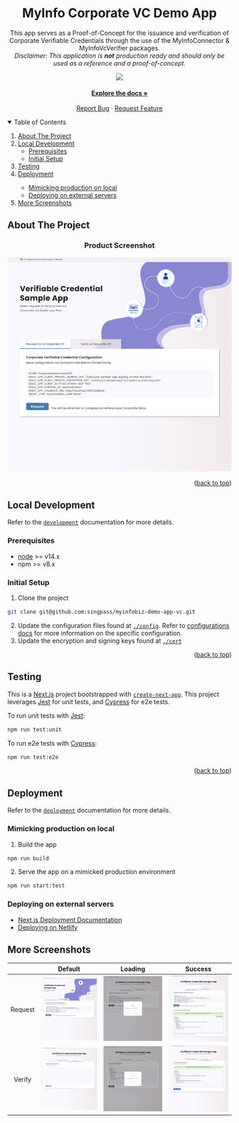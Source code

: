 <div id="top"></div>
<div align="center">
  <h1 align="center">MyInfo Corporate VC Demo App</h1>
  <p align="center">
    This app serves as a Proof-of-Concept for the issuance and verification of Corporate Verifiable Credentials through the use of the MyInfoConnector & MyInfoVcVerifier packages.<br />
    <em>Disclaimer: This application is <strong>not</strong> production ready and should only be used as a reference and a proof-of-concept.</em>
    <div>
      <!-- SHIELD BADGES -->
      <!-- package dependency -->
      <a href="./blob/main/package.json">
        <img src="https://img.shields.io/github/package-json/dependency-version/singpass/myinfobiz-demo-app-vc/myinfo-vc-verifier?color=informational">
      </a>
    </div>
    <br />
    <a href="./docs"><strong>Explore the docs »</strong></a>
    <br />
    <br />
    <a href="./issues/new?assignees=&labels=&template=bug_report.md&title=">Report Bug</a>
    ·
    <a href="./issues/new?assignees=&labels=&template=feature_request.md&title=">Request Feature</a>
  </p>
</div>

<!-- TABLE OF CONTENTS -->
<details open>
  <summary>Table of Contents</summary>
  <ol>
    <li>
      <a href="#about-the-project">About The Project</a>
    </li>
    <li>
      <a href="#local-development">Local Development</a>
      <ul>
        <li><a href="#prerequisites">Prerequisites</a></li>
        <li><a href="#initial-setup">Initial Setup</a></li>
      </ul>
    </li>
    <li><a href="#testing">Testing</a></li>
    <li><a href="#deployment">Deployment</a></li>
      <ul>
        <li><a href="#mimicking-production-on-local">Mimicking production on local</a></li>
        <li><a href="#deploying-on-external-servers">Deploying on external servers</a></li>
      </ul>
    <li><a href="#more-screenshots">More Screenshots</a></li>
  </ol>
</details>

<!-- ABOUT THE PROJECT -->

## About The Project

<div align="center">
  <h3>Product Screenshot</h3>
  <img
    src=".github/screenshots/request-home.png"
    alt="Product Screenshot"
    width="800"
    height="800"
    style="width: 600px; height: 480px; object-fit: cover; object-position: 100% 0"
  >
</div>

<p align="right">(<a href="#top">back to top</a>)</p>

## Local Development

Refer to the [`development`](./docs/development.md) documentation for more details.

### Prerequisites

- [node](https://nodejs.org/en/) >= v14.x
- npm >= v8.x

### Initial Setup

1. Clone the project

```bash
git clone git@github.com:singpass/myinfobiz-demo-app-vc.git
```

2. Update the configuration files found at [`./config`](./config/). Refer to [configurations docs](docs/configurations.md) for more information on the specific configuration.
3. Update the encryption and signing keys found at [`./cert`](./cert/)

<p align="right">(<a href="#top">back to top</a>)</p>

## Testing

This is a [Next.js](https://nextjs.org/) project bootstrapped with [`create-next-app`](https://github.com/vercel/next.js/tree/canary/packages/create-next-app). This project leverages [Jest] for unit tests, and [Cypress] for e2e tests.

To run unit tests with [Jest]:

```bash
npm run test:unit
```

To run e2e tests with [Cypress]:

```bash
npm run test:e2e
```

<p align="right">(<a href="#top">back to top</a>)</p>

## Deployment

Refer to the [`deployment`](./docs/deployment.md) documentation for more details.

### Mimicking production on local

1. Build the app

```bash
npm run build
```

2. Serve the app on a mimicked production environment

```bash
npm run start:test
```

### Deploying on external servers

- [Next.js Deployment Documentation](https://nextjs.org/docs/deployment)
- [Deploying on Netlify](https://www.netlify.com/with/nextjs/)

## More Screenshots

|         |                     Default                      |                       Loading                       |                       Success                       |
| :-----: | :----------------------------------------------: | :-------------------------------------------------: | :-------------------------------------------------: |
| Request | ![image](./.github/screenshots/request-home.png) | ![image](./.github/screenshots/request-loading.png) | ![image](./.github/screenshots/request-success.png) |
| Verify  | ![image](./.github/screenshots/verify-home.png)  | ![image](./.github/screenshots/verify-loading.png)  | ![image](./.github/screenshots/verify-success.png)  |

[jest]: https://jestjs.io/
[cypress]: https://www.cypress.io/
